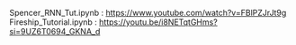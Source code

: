 Spencer_RNN_Tut.ipynb : https://www.youtube.com/watch?v=FBlPZJrJt9g
Fireship_Tutorial.ipynb : https://youtu.be/i8NETqtGHms?si=9UZ6T0694_GKNA_d

